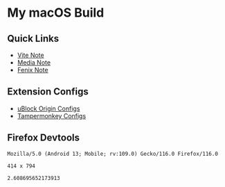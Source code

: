 # My macOS Build

## Quick Links

- [Vite Note](NOTE_VITEJS.md)
- [Media Note](NOTE_MEDIA.md)
- [Fenix Note](NOTE_FENIX.md)

## Extension Configs

- [uBlock Origin Configs](https://github.com/Florencea/my-macos-build/raw/main/configs/ubo-config.txt)
- [Tampermonkey Configs](https://github.com/Florencea/my-macos-build/raw/main/configs/userscript.zip)

## Firefox Devtools

```text
Mozilla/5.0 (Android 13; Mobile; rv:109.0) Gecko/116.0 Firefox/116.0
```

```text
414 x 794
```

```text
2.608695652173913
```
